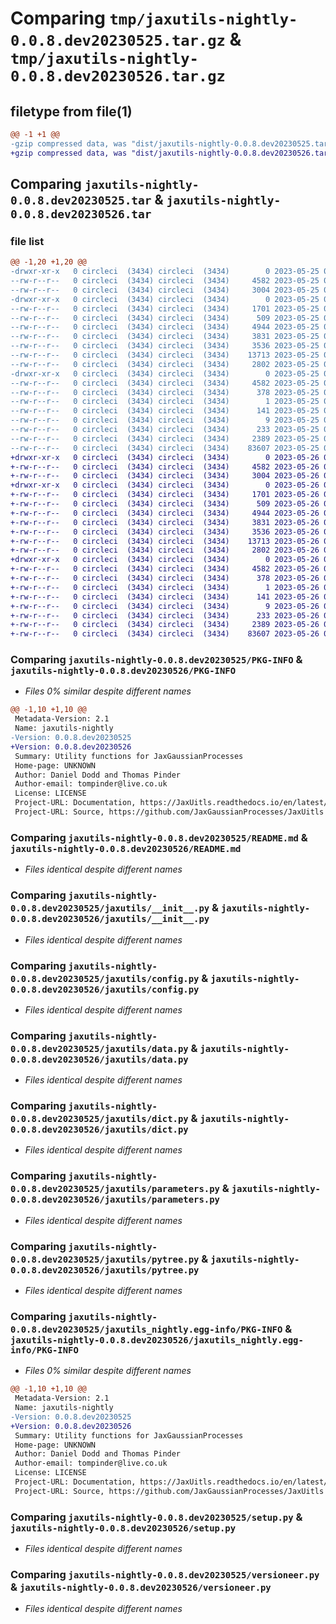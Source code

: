 # Comparing `tmp/jaxutils-nightly-0.0.8.dev20230525.tar.gz` & `tmp/jaxutils-nightly-0.0.8.dev20230526.tar.gz`

## filetype from file(1)

```diff
@@ -1 +1 @@
-gzip compressed data, was "dist/jaxutils-nightly-0.0.8.dev20230525.tar", last modified: Thu May 25 00:06:37 2023, max compression
+gzip compressed data, was "dist/jaxutils-nightly-0.0.8.dev20230526.tar", last modified: Fri May 26 00:06:36 2023, max compression
```

## Comparing `jaxutils-nightly-0.0.8.dev20230525.tar` & `jaxutils-nightly-0.0.8.dev20230526.tar`

### file list

```diff
@@ -1,20 +1,20 @@
-drwxr-xr-x   0 circleci  (3434) circleci  (3434)        0 2023-05-25 00:06:37.869360 jaxutils-nightly-0.0.8.dev20230525/
--rw-r--r--   0 circleci  (3434) circleci  (3434)     4582 2023-05-25 00:06:37.869360 jaxutils-nightly-0.0.8.dev20230525/PKG-INFO
--rw-r--r--   0 circleci  (3434) circleci  (3434)     3004 2023-05-25 00:06:31.000000 jaxutils-nightly-0.0.8.dev20230525/README.md
-drwxr-xr-x   0 circleci  (3434) circleci  (3434)        0 2023-05-25 00:06:37.869360 jaxutils-nightly-0.0.8.dev20230525/jaxutils/
--rw-r--r--   0 circleci  (3434) circleci  (3434)     1701 2023-05-25 00:06:31.000000 jaxutils-nightly-0.0.8.dev20230525/jaxutils/__init__.py
--rw-r--r--   0 circleci  (3434) circleci  (3434)      509 2023-05-25 00:06:37.869360 jaxutils-nightly-0.0.8.dev20230525/jaxutils/_version.py
--rw-r--r--   0 circleci  (3434) circleci  (3434)     4944 2023-05-25 00:06:31.000000 jaxutils-nightly-0.0.8.dev20230525/jaxutils/config.py
--rw-r--r--   0 circleci  (3434) circleci  (3434)     3831 2023-05-25 00:06:31.000000 jaxutils-nightly-0.0.8.dev20230525/jaxutils/data.py
--rw-r--r--   0 circleci  (3434) circleci  (3434)     3536 2023-05-25 00:06:31.000000 jaxutils-nightly-0.0.8.dev20230525/jaxutils/dict.py
--rw-r--r--   0 circleci  (3434) circleci  (3434)    13713 2023-05-25 00:06:31.000000 jaxutils-nightly-0.0.8.dev20230525/jaxutils/parameters.py
--rw-r--r--   0 circleci  (3434) circleci  (3434)     2802 2023-05-25 00:06:31.000000 jaxutils-nightly-0.0.8.dev20230525/jaxutils/pytree.py
-drwxr-xr-x   0 circleci  (3434) circleci  (3434)        0 2023-05-25 00:06:37.869360 jaxutils-nightly-0.0.8.dev20230525/jaxutils_nightly.egg-info/
--rw-r--r--   0 circleci  (3434) circleci  (3434)     4582 2023-05-25 00:06:37.000000 jaxutils-nightly-0.0.8.dev20230525/jaxutils_nightly.egg-info/PKG-INFO
--rw-r--r--   0 circleci  (3434) circleci  (3434)      378 2023-05-25 00:06:37.000000 jaxutils-nightly-0.0.8.dev20230525/jaxutils_nightly.egg-info/SOURCES.txt
--rw-r--r--   0 circleci  (3434) circleci  (3434)        1 2023-05-25 00:06:37.000000 jaxutils-nightly-0.0.8.dev20230525/jaxutils_nightly.egg-info/dependency_links.txt
--rw-r--r--   0 circleci  (3434) circleci  (3434)      141 2023-05-25 00:06:37.000000 jaxutils-nightly-0.0.8.dev20230525/jaxutils_nightly.egg-info/requires.txt
--rw-r--r--   0 circleci  (3434) circleci  (3434)        9 2023-05-25 00:06:37.000000 jaxutils-nightly-0.0.8.dev20230525/jaxutils_nightly.egg-info/top_level.txt
--rw-r--r--   0 circleci  (3434) circleci  (3434)      233 2023-05-25 00:06:37.869360 jaxutils-nightly-0.0.8.dev20230525/setup.cfg
--rw-r--r--   0 circleci  (3434) circleci  (3434)     2389 2023-05-25 00:06:31.000000 jaxutils-nightly-0.0.8.dev20230525/setup.py
--rw-r--r--   0 circleci  (3434) circleci  (3434)    83607 2023-05-25 00:06:31.000000 jaxutils-nightly-0.0.8.dev20230525/versioneer.py
+drwxr-xr-x   0 circleci  (3434) circleci  (3434)        0 2023-05-26 00:06:36.851671 jaxutils-nightly-0.0.8.dev20230526/
+-rw-r--r--   0 circleci  (3434) circleci  (3434)     4582 2023-05-26 00:06:36.851671 jaxutils-nightly-0.0.8.dev20230526/PKG-INFO
+-rw-r--r--   0 circleci  (3434) circleci  (3434)     3004 2023-05-26 00:06:31.000000 jaxutils-nightly-0.0.8.dev20230526/README.md
+drwxr-xr-x   0 circleci  (3434) circleci  (3434)        0 2023-05-26 00:06:36.851671 jaxutils-nightly-0.0.8.dev20230526/jaxutils/
+-rw-r--r--   0 circleci  (3434) circleci  (3434)     1701 2023-05-26 00:06:31.000000 jaxutils-nightly-0.0.8.dev20230526/jaxutils/__init__.py
+-rw-r--r--   0 circleci  (3434) circleci  (3434)      509 2023-05-26 00:06:36.851671 jaxutils-nightly-0.0.8.dev20230526/jaxutils/_version.py
+-rw-r--r--   0 circleci  (3434) circleci  (3434)     4944 2023-05-26 00:06:31.000000 jaxutils-nightly-0.0.8.dev20230526/jaxutils/config.py
+-rw-r--r--   0 circleci  (3434) circleci  (3434)     3831 2023-05-26 00:06:31.000000 jaxutils-nightly-0.0.8.dev20230526/jaxutils/data.py
+-rw-r--r--   0 circleci  (3434) circleci  (3434)     3536 2023-05-26 00:06:31.000000 jaxutils-nightly-0.0.8.dev20230526/jaxutils/dict.py
+-rw-r--r--   0 circleci  (3434) circleci  (3434)    13713 2023-05-26 00:06:31.000000 jaxutils-nightly-0.0.8.dev20230526/jaxutils/parameters.py
+-rw-r--r--   0 circleci  (3434) circleci  (3434)     2802 2023-05-26 00:06:31.000000 jaxutils-nightly-0.0.8.dev20230526/jaxutils/pytree.py
+drwxr-xr-x   0 circleci  (3434) circleci  (3434)        0 2023-05-26 00:06:36.851671 jaxutils-nightly-0.0.8.dev20230526/jaxutils_nightly.egg-info/
+-rw-r--r--   0 circleci  (3434) circleci  (3434)     4582 2023-05-26 00:06:36.000000 jaxutils-nightly-0.0.8.dev20230526/jaxutils_nightly.egg-info/PKG-INFO
+-rw-r--r--   0 circleci  (3434) circleci  (3434)      378 2023-05-26 00:06:36.000000 jaxutils-nightly-0.0.8.dev20230526/jaxutils_nightly.egg-info/SOURCES.txt
+-rw-r--r--   0 circleci  (3434) circleci  (3434)        1 2023-05-26 00:06:36.000000 jaxutils-nightly-0.0.8.dev20230526/jaxutils_nightly.egg-info/dependency_links.txt
+-rw-r--r--   0 circleci  (3434) circleci  (3434)      141 2023-05-26 00:06:36.000000 jaxutils-nightly-0.0.8.dev20230526/jaxutils_nightly.egg-info/requires.txt
+-rw-r--r--   0 circleci  (3434) circleci  (3434)        9 2023-05-26 00:06:36.000000 jaxutils-nightly-0.0.8.dev20230526/jaxutils_nightly.egg-info/top_level.txt
+-rw-r--r--   0 circleci  (3434) circleci  (3434)      233 2023-05-26 00:06:36.851671 jaxutils-nightly-0.0.8.dev20230526/setup.cfg
+-rw-r--r--   0 circleci  (3434) circleci  (3434)     2389 2023-05-26 00:06:31.000000 jaxutils-nightly-0.0.8.dev20230526/setup.py
+-rw-r--r--   0 circleci  (3434) circleci  (3434)    83607 2023-05-26 00:06:31.000000 jaxutils-nightly-0.0.8.dev20230526/versioneer.py
```

### Comparing `jaxutils-nightly-0.0.8.dev20230525/PKG-INFO` & `jaxutils-nightly-0.0.8.dev20230526/PKG-INFO`

 * *Files 0% similar despite different names*

```diff
@@ -1,10 +1,10 @@
 Metadata-Version: 2.1
 Name: jaxutils-nightly
-Version: 0.0.8.dev20230525
+Version: 0.0.8.dev20230526
 Summary: Utility functions for JaxGaussianProcesses
 Home-page: UNKNOWN
 Author: Daniel Dodd and Thomas Pinder
 Author-email: tompinder@live.co.uk
 License: LICENSE
 Project-URL: Documentation, https://JaxUitls.readthedocs.io/en/latest/
 Project-URL: Source, https://github.com/JaxGaussianProcesses/JaxUitls
```

### Comparing `jaxutils-nightly-0.0.8.dev20230525/README.md` & `jaxutils-nightly-0.0.8.dev20230526/README.md`

 * *Files identical despite different names*

### Comparing `jaxutils-nightly-0.0.8.dev20230525/jaxutils/__init__.py` & `jaxutils-nightly-0.0.8.dev20230526/jaxutils/__init__.py`

 * *Files identical despite different names*

### Comparing `jaxutils-nightly-0.0.8.dev20230525/jaxutils/config.py` & `jaxutils-nightly-0.0.8.dev20230526/jaxutils/config.py`

 * *Files identical despite different names*

### Comparing `jaxutils-nightly-0.0.8.dev20230525/jaxutils/data.py` & `jaxutils-nightly-0.0.8.dev20230526/jaxutils/data.py`

 * *Files identical despite different names*

### Comparing `jaxutils-nightly-0.0.8.dev20230525/jaxutils/dict.py` & `jaxutils-nightly-0.0.8.dev20230526/jaxutils/dict.py`

 * *Files identical despite different names*

### Comparing `jaxutils-nightly-0.0.8.dev20230525/jaxutils/parameters.py` & `jaxutils-nightly-0.0.8.dev20230526/jaxutils/parameters.py`

 * *Files identical despite different names*

### Comparing `jaxutils-nightly-0.0.8.dev20230525/jaxutils/pytree.py` & `jaxutils-nightly-0.0.8.dev20230526/jaxutils/pytree.py`

 * *Files identical despite different names*

### Comparing `jaxutils-nightly-0.0.8.dev20230525/jaxutils_nightly.egg-info/PKG-INFO` & `jaxutils-nightly-0.0.8.dev20230526/jaxutils_nightly.egg-info/PKG-INFO`

 * *Files 0% similar despite different names*

```diff
@@ -1,10 +1,10 @@
 Metadata-Version: 2.1
 Name: jaxutils-nightly
-Version: 0.0.8.dev20230525
+Version: 0.0.8.dev20230526
 Summary: Utility functions for JaxGaussianProcesses
 Home-page: UNKNOWN
 Author: Daniel Dodd and Thomas Pinder
 Author-email: tompinder@live.co.uk
 License: LICENSE
 Project-URL: Documentation, https://JaxUitls.readthedocs.io/en/latest/
 Project-URL: Source, https://github.com/JaxGaussianProcesses/JaxUitls
```

### Comparing `jaxutils-nightly-0.0.8.dev20230525/setup.py` & `jaxutils-nightly-0.0.8.dev20230526/setup.py`

 * *Files identical despite different names*

### Comparing `jaxutils-nightly-0.0.8.dev20230525/versioneer.py` & `jaxutils-nightly-0.0.8.dev20230526/versioneer.py`

 * *Files identical despite different names*

